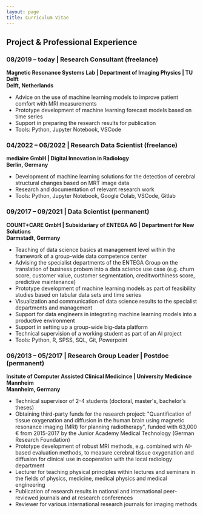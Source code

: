 ```yaml
---
layout: page
title: Curriculum Vitae
---
```


## Project & Professional Experience

### **08/2019 – today | Research Consultant (freelance)** 
**Magnetic Resonance Systems Lab | Department of Imaging Physics | TU Delft**\
**Delft, Netherlands**
- Advice on the use of machine learning models to improve patient comfort with MRI measurements
- Prototype development of machine learning forecast models based on time series
- Support in preparing the research results for publication
- Tools: Python, Jupyter Notebook, VSCode

### **04/2022 – 06/2022 | Research Data Scientist (freelance)** 
**mediaire GmbH | Digital Innovation in Radiology**\
**Berlin, Germany**
- Development of machine learning solutions for the detection of cerebral structural changes based on MRT image data
- Research and documentation of relevant research work
- Tools: Python, Jupyter Notebook, Google Colab, VSCode, Gitlab

### **09/2017 – 09/2021 | Data Scientist (permanent)** 
**COUNT+CARE GmbH | Subsidariary of ENTEGA AG | Department for New Solutions**\
**Darmstadt, Germany**
- Teaching of data science basics at management level within the framework of a group-wide data competence center
- Advising the specialist departments of the ENTEGA Group on the translation of business probem into a data science use case (e.g. churn score, customer value, customer segmentation, creditworthiness score, predictive maintenance)
- Prototype development of machine learning models as part of feasibility studies based on tabular data sets and time series
- Visualization and communication of data science results to the specialist departments and management
- Support for data engineers in integrating machine learning models into a productive environment
- Support in setting up a group-wide big-data platform
- Technical supervision of a working student as part of an AI project
- Tools: Python, R, SPSS, SQL, Git, Powerpoint

### **06/2013 – 05/2017 | Research Group Leader | Postdoc (permanent)** 
**Insitute of Computer Assisted Clinical Medicince | University Medicince Mannheim**\
**Mannheim, Germany**
- Technical supervisor of 2-4 students (doctoral, master's, bachelor's theses)
- Obtaining third-party funds for the research project: "Quantification of tissue oxygenation and diffusion in the human brain using magnetic resonance imaging (MRI) for planning radiotherapy", funded with 63,000 € from 2015-2017 by the Junior Academy Medical Technology (German Research Foundation)
- Prototype development of robust MRI methods, e.g. combined with AI-based evaluation methods, to measure cerebral tissue oxygenation and diffusion for clinical use in cooperation with the local radiology department
- Lecturer for teaching physical principles within lectures and seminars in the fields of physics, medicine, medical physics and medical engineering
- Publication of research results in national and international peer-reviewed journals and at research conferences
- Reviewer for various international research journals for imaging methods
